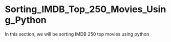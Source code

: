 # Sorting_IMDB_Top_250_Movies_Using_Python
In this section, we will be sorting IMDB 250 top movies using python
